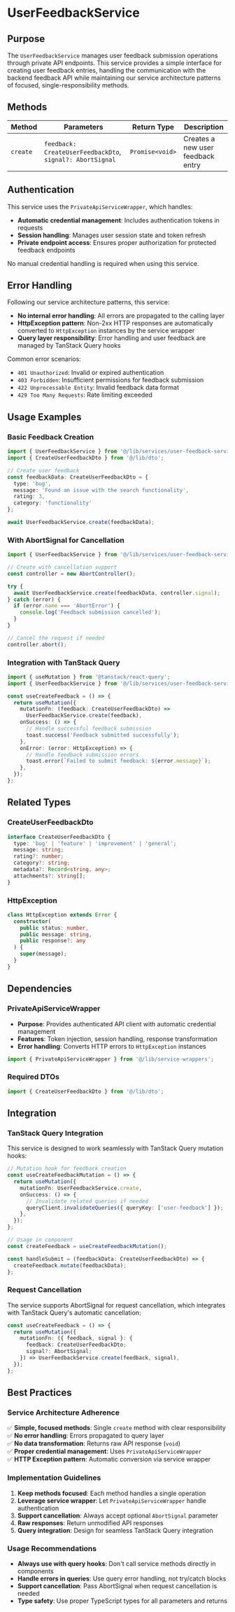 # UserFeedbackService

## Purpose

The `UserFeedbackService` manages user feedback submission operations through private API endpoints. This service provides a simple interface for creating user feedback entries, handling the communication with the backend feedback API while maintaining our service architecture patterns of focused, single-responsibility methods.

## Methods

| Method | Parameters | Return Type | Description |
|--------|------------|-------------|-------------|
| `create` | `feedback: CreateUserFeedbackDto`, `signal?: AbortSignal` | `Promise<void>` | Creates a new user feedback entry |

## Authentication

This service uses the `PrivateApiServiceWrapper`, which handles:

- **Automatic credential management**: Includes authentication tokens in requests
- **Session handling**: Manages user session state and token refresh
- **Private endpoint access**: Ensures proper authorization for protected feedback endpoints

No manual credential handling is required when using this service.

## Error Handling

Following our service architecture patterns, this service:

- **No internal error handling**: All errors are propagated to the calling layer
- **HttpException pattern**: Non-2xx HTTP responses are automatically converted to `HttpException` instances by the service wrapper
- **Query layer responsibility**: Error handling and user feedback are managed by TanStack Query hooks

Common error scenarios:
- `401 Unauthorized`: Invalid or expired authentication
- `403 Forbidden`: Insufficient permissions for feedback submission
- `422 Unprocessable Entity`: Invalid feedback data format
- `429 Too Many Requests`: Rate limiting exceeded

## Usage Examples

### Basic Feedback Creation

```typescript
import { UserFeedbackService } from '@/lib/services/user-feedback-service';
import { CreateUserFeedbackDto } from '@/lib/dto';

// Create user feedback
const feedbackData: CreateUserFeedbackDto = {
  type: 'bug',
  message: 'Found an issue with the search functionality',
  rating: 3,
  category: 'functionality'
};

await UserFeedbackService.create(feedbackData);
```

### With AbortSignal for Cancellation

```typescript
import { UserFeedbackService } from '@/lib/services/user-feedback-service';

// Create with cancellation support
const controller = new AbortController();

try {
  await UserFeedbackService.create(feedbackData, controller.signal);
} catch (error) {
  if (error.name === 'AbortError') {
    console.log('Feedback submission cancelled');
  }
}

// Cancel the request if needed
controller.abort();
```

### Integration with TanStack Query

```typescript
import { useMutation } from '@tanstack/react-query';
import { UserFeedbackService } from '@/lib/services/user-feedback-service';

const useCreateFeedback = () => {
  return useMutation({
    mutationFn: (feedback: CreateUserFeedbackDto) => 
      UserFeedbackService.create(feedback),
    onSuccess: () => {
      // Handle successful feedback submission
      toast.success('Feedback submitted successfully');
    },
    onError: (error: HttpException) => {
      // Handle feedback submission errors
      toast.error(`Failed to submit feedback: ${error.message}`);
    },
  });
};
```

## Related Types

### CreateUserFeedbackDto

```typescript
interface CreateUserFeedbackDto {
  type: 'bug' | 'feature' | 'improvement' | 'general';
  message: string;
  rating?: number;
  category?: string;
  metadata?: Record<string, any>;
  attachments?: string[];
}
```

### HttpException

```typescript
class HttpException extends Error {
  constructor(
    public status: number,
    public message: string,
    public response?: any
  ) {
    super(message);
  }
}
```

## Dependencies

### PrivateApiServiceWrapper

- **Purpose**: Provides authenticated API client with automatic credential management
- **Features**: Token injection, session handling, response transformation
- **Error handling**: Converts HTTP errors to `HttpException` instances

```typescript
import { PrivateApiServiceWrapper } from '@/lib/service-wrappers';
```

### Required DTOs

```typescript
import { CreateUserFeedbackDto } from '@/lib/dto';
```

## Integration

### TanStack Query Integration

This service is designed to work seamlessly with TanStack Query mutation hooks:

```typescript
// Mutation hook for feedback creation
const useCreateFeedbackMutation = () => {
  return useMutation({
    mutationFn: UserFeedbackService.create,
    onSuccess: () => {
      // Invalidate related queries if needed
      queryClient.invalidateQueries({ queryKey: ['user-feedback'] });
    },
  });
};

// Usage in component
const createFeedback = useCreateFeedbackMutation();

const handleSubmit = (feedbackData: CreateUserFeedbackDto) => {
  createFeedback.mutate(feedbackData);
};
```

### Request Cancellation

The service supports AbortSignal for request cancellation, which integrates with TanStack Query's automatic cancellation:

```typescript
const useCreateFeedback = () => {
  return useMutation({
    mutationFn: ({ feedback, signal }: { 
      feedback: CreateUserFeedbackDto; 
      signal?: AbortSignal;
    }) => UserFeedbackService.create(feedback, signal),
  });
};
```

## Best Practices

### Service Architecture Adherence

✅ **Simple, focused methods**: Single `create` method with clear responsibility  
✅ **No error handling**: Errors propagated to query layer  
✅ **No data transformation**: Returns raw API response (`void`)  
✅ **Proper credential management**: Uses `PrivateApiServiceWrapper`  
✅ **HTTP Exception pattern**: Automatic conversion via service wrapper  

### Implementation Guidelines

1. **Keep methods focused**: Each method handles a single operation
2. **Leverage service wrapper**: Let `PrivateApiServiceWrapper` handle authentication
3. **Support cancellation**: Always accept optional `AbortSignal` parameter
4. **Raw responses**: Return unmodified API responses
5. **Query integration**: Design for seamless TanStack Query integration

### Usage Recommendations

- **Always use with query hooks**: Don't call service methods directly in components
- **Handle errors in queries**: Use query error handling, not try/catch blocks
- **Support cancellation**: Pass AbortSignal when request cancellation is needed
- **Type safety**: Use proper TypeScript types for all parameters and returns